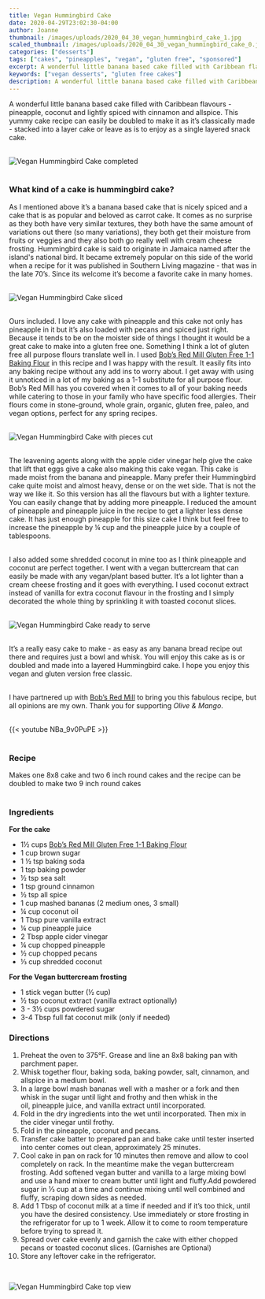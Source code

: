 ```yaml
---
title: Vegan Hummingbird Cake
date: 2020-04-29T23:02:30-04:00
author: Joanne
thumbnail: /images/uploads/2020_04_30_vegan_hummingbird_cake_1.jpg
scaled_thumbnail: /images/uploads/2020_04_30_vegan_hummingbird_cake_0.jpg
categories: ["desserts"]
tags: ["cakes", "pineapples", "vegan", "gluten free", "sponsored"]
excerpt: A wonderful little banana based cake filled with Caribbean flavours
keywords: ["vegan desserts", "gluten free cakes"]
description: A wonderful little banana based cake filled with Caribbean flavours - pineapple, coconut and lightly spiced with cinnamon and allspice
---
```


A wonderful little banana based cake filled with Caribbean flavours - pineapple, coconut and lightly spiced with cinnamon and allspice. This yummy cake recipe can easily be doubled to make it as it’s classically made - stacked into a layer cake or leave as is to enjoy as a single layered snack cake. 
</br>
</br>

![Vegan Hummingbird Cake completed](/images/uploads/2020_04_30_vegan_hummingbird_cake_2.jpg)
</br>
</br>

### What kind of a cake is hummingbird cake?
As I mentioned above it’s a banana based cake that is nicely spiced and a cake that is as popular and beloved as carrot cake. It comes as no surprise as they both have very similar textures, they both have the same amount of variations out there (so many variations), they both get their moisture  from fruits or veggies and they also both go really well with cream cheese frosting. Hummingbird cake is said to originate in Jamaica named after the island's national bird. It became extremely popular on this side of the world when a recipe for it was published in Southern Living magazine - that was in the late 70’s. Since its welcome it’s become a favorite cake in many homes. 
</br>
</br>

![Vegan Hummingbird Cake sliced](/images/uploads/2020_04_30_vegan_hummingbird_cake_3.jpg)
</br>
</br>

Ours included. I love any cake with pineapple and this cake not only has pineapple in it but it’s also loaded with pecans and spiced just right. Because it tends to be on the moister side of things I thought it would be a great cake to make into a gluten free one. Something I think a lot of gluten free all purpose flours translate well in. I used <span class="highlight"><a rel="nofollow" href="https://www.bobsredmill.com/shop/gluten-free/gluten-free-1-to-1-baking-flour.html">Bob’s Red Mill Gluten Free 1-1 Baking Flour</a></span> in this recipe and I was happy with the result. It easily fits into any baking recipe without any add ins to worry about. I get away with using it unnoticed in a lot of my baking as a 1-1 substitute for all purpose flour. Bob’s Red Mill has you covered when it comes to all of your baking needs while catering to those in your family who have specific food allergies. Their flours come in stone-ground, whole grain, organic, gluten free, paleo, and vegan options, perfect for any spring recipes. 
</br>
</br>

![Vegan Hummingbird Cake with pieces cut](/images/uploads/2020_04_30_vegan_hummingbird_cake_4.jpg)
</br>
</br>

The leavening agents along with the apple cider vinegar help give the cake that lift that eggs give a cake also making this cake vegan. This cake is made moist from the banana and pineapple. Many prefer their Hummingbird cake quite moist and almost heavy, dense or on the wet side. That is not the way we like it. So this version has all the flavours but with a lighter texture. You can easily change that by adding more pineapple. I reduced the amount of pineapple and pineapple juice in the recipe to get a lighter less dense cake. It has just enough pineapple for this size cake I think but feel free to increase the pineapple by &frac14; cup and the pineapple juice by a couple of tablespoons. 
</br>
</br>

I also added some shredded coconut in mine too as I think pineapple and coconut are perfect together. I went with a vegan buttercream that can easily be made with any vegan/plant based butter. It’s a lot lighter than a cream cheese frosting and it goes with everything. I used coconut extract instead of vanilla for extra coconut flavour in the frosting and I simply decorated the whole thing by sprinkling it with toasted coconut slices. 
</br>
</br>

![Vegan Hummingbird Cake ready to serve](/images/uploads/2020_04_30_vegan_hummingbird_cake_5.jpg)
</br>
</br>

It’s a really easy cake to make - as easy as any banana bread recipe out there and requires just a bowl and whisk. You will enjoy this cake as is or doubled and made into a layered Hummingbird cake. I hope you enjoy this vegan and gluten version free classic.
</br>
</br>

I have partnered up with <span class="highlight"><a rel="nofollow" href="https://www.bobsredmill.com/?utm_source=TheOliveAndMango&utm_medium=influencer&utm_campaign=bobsredmill">Bob’s Red Mill</a></span> to bring you this fabulous recipe, but all opinions are my own. Thank you for supporting _Olive & Mango_.
</br>
</br>

{{< youtube NBa_9v0PuPE >}}
</br>
</br>

### Recipe
Makes one 8x8 cake and two 6 inch round cakes and the recipe can be doubled to make two 9 inch round cakes 
</br>
</br>

### Ingredients

__For the cake__

* <span itemprop="ingredients">1&frac12; cups <span class="highlight"><a rel="nofollow" href="https://www.bobsredmill.com/shop/gluten-free/gluten-free-1-to-1-baking-flour.html">Bob’s Red Mill Gluten Free 1-1 Baking Flour</a></span> </span>
* <span itemprop="ingredients">1 cup brown sugar</span>
* <span itemprop="ingredients">1 &frac12; tsp baking soda</span>
* <span itemprop="ingredients">1 tsp baking powder</span>
* <span itemprop="ingredients">&frac12; tsp sea salt</span>
* <span itemprop="ingredients">1 tsp ground cinnamon</span>
* <span itemprop="ingredients">&frac12; tsp all spice </span>
* <span itemprop="ingredients">1 cup mashed bananas (2 medium ones, 3 small) </span>
* <span itemprop="ingredients">&frac14; cup coconut oil</span>
* <span itemprop="ingredients">1 Tbsp pure vanilla extract</span>
* <span itemprop="ingredients">&frac14; cup pineapple juice </span>
* <span itemprop="ingredients">2 Tbsp apple cider vinegar</span>
* <span itemprop="ingredients">&frac14; cup chopped pineapple</span>
* <span itemprop="ingredients">&frac12; cup chopped pecans</span>
* <span itemprop="ingredients">&frac13; cup shredded coconut </span>

__For the Vegan buttercream frosting__

* <span itemprop="ingredients">1 stick vegan butter (&frac12; cup)</span>
* <span itemprop="ingredients">½ tsp coconut extract (vanilla extract optionally) </span>
* <span itemprop="ingredients">3 - 3&frac12; cups powdered sugar</span>
* <span itemprop="ingredients">3-4 Tbsp full fat coconut milk (only if needed) </span>

### Directions

1. Preheat the oven to 375°F. Grease and line an 8x8 baking pan with parchment paper. 
2. Whisk together flour, baking soda, baking powder, salt, cinnamon, and allspice in a medium bowl. 
3. In a large bowl mash bananas well with a masher or a fork and then whisk in the sugar until light and frothy and then whisk in the oil, pineapple juice, and vanilla extract until incorporated. 
4. Fold in the dry ingredients into the wet until incorporated. Then mix in the cider vinegar until frothy. 
5. Fold in the pineapple, coconut and pecans.
6. Transfer cake batter to prepared pan and bake cake until tester inserted into center comes out clean, approximately 25 minutes.
7. Cool cake in pan on rack for 10 minutes then remove and allow to cool completely on rack. In the meantime make the vegan buttercream frosting. Add softened vegan butter and vanilla to a large mixing bowl and use a hand mixer to cream butter until light and fluffy.Add powdered sugar in &frac13; cup at a time and continue mixing until well combined and fluffy, scraping down sides as needed. 
8. Add 1 Tbsp of coconut milk at a time if needed and if it’s too thick, until you have the desired consistency. Use immediately or store frosting in the refrigerator for up to 1 week. Allow it to come to room temperature before trying to spread it. 
9. Spread over cake evenly and garnish the cake with either chopped pecans or toasted coconut slices. (Garnishes are Optional)
10. Store any leftover cake in the refrigerator.

</br>

![Vegan Hummingbird Cake top view](/images/uploads/2020_04_30_vegan_hummingbird_cake_6.jpg)